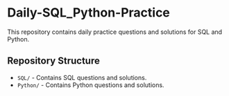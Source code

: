 # Daily-SQL_Python-Practice

This repository contains daily practice questions and solutions for SQL and Python. 

## Repository Structure
- `SQL/` - Contains SQL questions and solutions.
- `Python/` - Contains Python questions and solutions.
